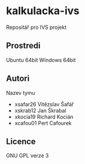 # kalkulacka-ivs
Repositář pro IVS projekt 

Prostredi
---------

Ubuntu 64bit
Windows 64bit

Autori
------

Nazev tymu
- xsafar26 Vítězslav Šafář
- xskrab12 Jan Škrabal 
- xkocia19 Richard Kocián
- xcafou01 Pert Cafourek

Licence
-------
GNU GPL verze 3
